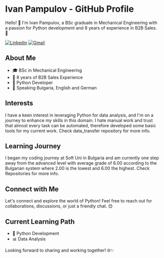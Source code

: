 # Ivan Pampulov - GitHub Profile

Hello! 👋 I'm Ivan Pampulov, a BSc graduate in Mechanical Engineering with a passion for Python development and 8 years of experience in B2B Sales. 🚀

[![Linkedin](https://img.shields.io/badge/-LinkedIn-blue?style=flat&logo=Linkedin&logoColor=white)](https://www.linkedin.com/in/ivan-pampulov-8a2a00105/)
[![Gmail](https://img.shields.io/badge/-Gmail-c14438?style=flat&logo=Gmail&logoColor=white)](mailto:ivan.pampulov@gmail.com)

## About Me

- 🎓 BSc in Mechanical Engineering
- 💼 8 years of B2B Sales Experience
- 🐍 Python Developer
- 🎤 Speaking Bulgaria, English and German

## Interests

I have a keen interest in leveraging Python for data analysis, and I'm on a journey to enhance my skills in this domain. I hate manual work and trust that almost every task can be automated, therefore developed some basic tools for my current work. Check data_transfer repository for more info.

## Learning Journey

I began my coding journey at Soft Uni in Bulgaria and am currently one step away from the advanced level with average grade of 6.00 according to the Bulgarian system where 2.00 is the lowest and 6.00 the highest. Check Repositories for more info. 

## Connect with Me

Let's connect and explore the world of Python! Feel free to reach out for collaborations, discussions, or just a friendly chat. 😊

## Current Learning Path

- 🐍 Python Development
- 📊 Data Analysis

Looking forward to sharing and working together! 🌐✨
